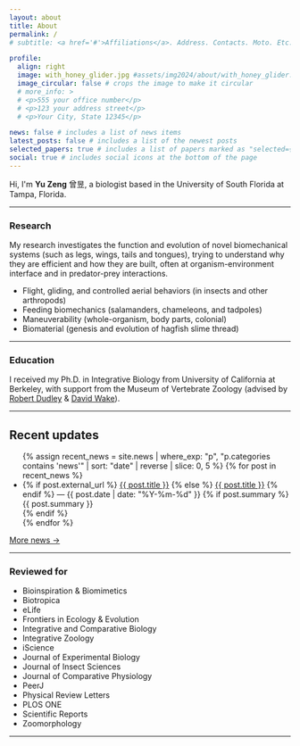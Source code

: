 ```yaml
---
layout: about
title: About
permalink: /
# subtitle: <a href='#'>Affiliations</a>. Address. Contacts. Moto. Etc.

profile:
  align: right
  image: with_honey_glider.jpg #assets/img2024/about/with_honey_glider.jpg
  image_circular: false # crops the image to make it circular
  # more_info: >
  # <p>555 your office number</p>
  # <p>123 your address street</p>
  # <p>Your City, State 12345</p>

news: false # includes a list of news items
latest_posts: false # includes a list of the newest posts
selected_papers: true # includes a list of papers marked as "selected={true}"
social: true # includes social icons at the bottom of the page
---
```


<!--![borneo cicada](assets/img/borneo_cicada.jpeg){:class="img-responsive"}{:height="200px"}-->
<!--{:width="25%"}-->

Hi, I'm **Yu Zeng** 曾昱, a biologist based in the University of South Florida at Tampa, Florida.

---

### Research

My research investigates the function and evolution of novel biomechanical systems (such as legs, wings, tails and tongues), trying to understand why they are efficient and how they are built, often at organism-environment interface and in predator-prey interactions.

- Flight, gliding, and controlled aerial behaviors (in insects and other arthropods)
- Feeding biomechanics (salamanders, chameleons, and tadpoles)
- Maneuverability (whole-organism, body parts, colonial)
- Biomaterial (genesis and evolution of hagfish slime thread)

---

### Education

I received my Ph.D. in Integrative Biology from University of California at Berkeley, with support from the Museum of Vertebrate Zoology (advised by [Robert Dudley](https://berkeleyflightlab.org) & [David Wake](https://wakelab.berkeley.edu/)).

---

<h2>Recent updates</h2>
<ul class="news-list">
  {% assign recent_news = site.news | where_exp: "p", "p.categories contains 'news'" | sort: "date" | reverse | slice: 0, 5 %}
  {% for post in recent_news %}
    <li>
      {% if post.external_url %}
        <a href="{{ post.external_url }}" target="_blank" rel="noopener noreferrer">{{ post.title }}</a>
      {% else %}
        <a href="{{ post.url | relative_url }}">{{ post.title }}</a>
      {% endif %}
      <span class="date"> — {{ post.date | date: "%Y-%m-%d" }}</span>
      {% if post.summary %}
        <div class="summary">{{ post.summary }}</div>
      {% endif %}
    </li>
  {% endfor %}
</ul>
<p><a href="{{ '/news/' | relative_url }}">More news →</a></p>


---

### Reviewed for

- Bioinspiration & Biomimetics
- Biotropica
- eLife
- Frontiers in Ecology & Evolution
- Integrative and Comparative Biology
- Integrative Zoology
- iScience
- Journal of Experimental Biology
- Journal of Insect Sciences
- Journal of Comparative Physiology
- PeerJ
- Physical Review Letters
- PLOS ONE
- Scientific Reports
- Zoomorphology

<!--
### Email
zeng @ berkeley.edu
dreavoniz @ berkeley.edu
yuzeng @ usf.edu
(Note: yzeng7 @ ucmerced.edu is defunct)  -->

---

<!--How to pronounce my name? My first name Yu ([昱](https://chinese.yabla.com/chinese-english-pinyin-dictionary.php?define=%E6%98%B1)): it has a final "[-ü](https://resources.allsetlearning.com/chinese/pronunciation/-%C3%BC)", see details [here](https://resources.allsetlearning.com/chinese/pronunciation/Yu) and [this YouTube video](https://www.youtube.com/watch?v=XwG_jp42GhA).-->

<!-- > Write  **about** yourself. Link to your favorite [subreddit](http://reddit.com). You can put a picture in, too. The code is already in, just name your picture `prof_pic.jpg` and put it in the `img/` folder. -->

<!--more things-->

<!-- Put your address / P.O. box / other info right below your picture. You can also disable any of these elements by editing `profile` property of the YAML header of your `_pages/about.md`. Edit `_bibliography/papers.bib` and Jekyll will render your [publications page](/al-folio/publications/) automatically.-->

<!-- Link to your social media connections, too. This theme is set up to use [Font Awesome icons](https://fontawesome.com/) and [Academicons](https://jpswalsh.github.io/academicons/), like the ones below. Add your Facebook, Twitter, LinkedIn, Google Scholar, or just disable all of them.-->
